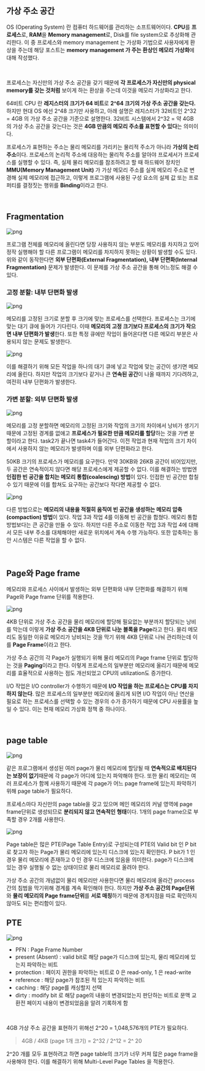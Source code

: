 ## 가상 주소 공간

OS (Operating System) 란 컴퓨터 하드웨어를 관리하는 소프트웨어이다. **CPU**를 **프로세스**로, **RAM**을 **Memory management**로, Disk를 file system으로 추상화해 관리한다.
이 중 프로세스와 memory management 는 가상화 기법으로 사용자에게 환상을 주는데 해당 포스트는 **memory management 가 주는 환상인 메모리 가상화**에 대해 작성했다.

<br>

프로세스는 자신만의 가상 주소 공간을 갖기 때문에 **각 프로세스가 자신만의 physical memory를 갖는 것처럼** 보이게 하는 환상을 주는데 이것을 메모리 가상화라고 한다.

64비트 CPU 란 **레지스터의 크기가 64 비트**로 **2^64 크기의 가상 주소 공간을 갖는다.** 하지만 현대 OS 에선 2^48 크기만 사용하고, 아래 설명은 레지스터가 32비트인 2^32 = 4GB 의 가상 주소 공간을 기준으로 설명한다. 32비트 시스템에서 2^32 = 약 4GB 의 가상 주소 공간을 갖는다는 것은 **4GB 만큼의 메모리 주소를 표현할 수 있다**는 의미이다.

프로세스가 표현하는 주소는 물리 메모리를 가리키는 물리적 주소가 아니라 **가상의 논리 주소**이다. 프로세스의 논리적 주소에 대응하는 물리적 주소를 알아야 프로세서가 프로세스를 실행할 수 있다. 즉, 실제 물리 메모리를 참조하려고 할 때 하드웨어 장치인 **MMU(Memory Management Unit)** 가 가상 메모리 주소를 실제 메모리 주소로 변경해 실제 메모리에 접근하고, 이렇게 프로그램에 사용된 구성 요소의 실제 값 또는 프로퍼티를 결정짓는 행위를 **Binding**이라고 한다.

<br>

## Fragmentation

![png](/operating-system/_img/all_allocation.png)

프로그램 전체를 메모리에 올린다면 당장 사용하지 않는 부분도 메모리를 차지하고 있어 정작 실행해야 할 다른 프로그램이 메모리를 차지하지 못하는 상황이 발생할 수도 있다. 위와 같이 동작한다면 **외부 단편화(External Fragmentation), 내부 단편화(Internal Fragmentation)** 문제가 발생한다.
이 문제를 가상 주소 공간을 통해 어느정도 해결 수 있다.

### 고정 분할: 내부 단편화 발생

![png](/operating-system/_img/internal_fragmentation1.png)

메모리를 고정된 크기로 분할 후 크기에 맞는 프로세스를 선택한다. 프로세스는 크기에 맞는 대기 큐에 들어가 기다린다. 이때 **메모리의 고정 크기보다 프로세스의 크기가 작으면 내부 단편화가 발생**한다. 또한 특정 큐에만 작업이 들어온다면 다른 메모리 부분은 사용되지 않는 문제도 발생한다.

![png](/operating-system/_img/internal_fragmentation2.png)

이를 해결하기 위해 모든 작업을 하나의 대기 큐에 넣고 작업에 맞는 공간이 생기면 메모리에 올린다. 하지만 작업의 크기보다 같거나 큰 **연속된 공간**이 나올 때까지 기다려하고, 여전히 내부 단편화가 발생한다.


### 가변 분할: 외부 단편화 발생

![png](/operating-system/_img/external_fragmentation.png)

메모리를 고정 분할하면 메모리의 고정된 크기와 작업의 크기의 차이에서 낭비가 생기기 때문에 고정된 경계를 없애고 **프로세스가 필요한 만큼 메모리를 할당**하는 것을 가변 분할이라고 한다. task2가 끝나면 task4가 들어간다. 이전 작업과 현재 작업의 크기 차이에서 사용하지 않는 메모리가 발생하며 이를 외부 단편화라고 한다.

50KB 크기의 프로세스가 메모리를 요구한다. 만약 30KB와 26KB 공간이 비어있지만, 두 공간은 연속적이지 않다면 해당 프로세스에게 제공할 수 없다. 이를 해결하는 방법엔 **인접한 빈 공간을 합치는 메모리 통합(coalescing) 방법**이 있다. 인접한 빈 공간만 합칠 수 있기 때문에 이를 합쳐도 요구하는 공간보다 작다면 제공할 수 없다.

![png](/operating-system/_img/memory_compaction.png)


다른 방법으로는 **메모리의 내용을 적절히 움직여 빈 공간을 생성하는 메모리 압축(compaction) 방법**이 있다. 작업 3과 작업 4를 이동해 빈 공간을 합쳤다. 메모리 통합 방법보다는 큰 공간을 만들 수 있다. 하지만 다른 주소로 이동한 작업 3과 작업 4에 대해서 모든 내부 주소를 대체해야만 새로운 위치에서 계속 수행 가능하다. 또한 압축하는 동안 시스템은 다른 작업을 할 수 없다. 

<br>

## Page와 Page frame

메모리와 프로세스 사이에서 발생하는 외부 단편화와 내부 단편화를 해결하기 위해 Page와 Page frame 단위를 적용한다.

![png](/operating-system/_img/memory_mapping1.png)

4KB 단위로 가상 주소 공간을 물리 메모리에 할당해 필요없는 부분까지 할당되는 낭비를 막는데 이렇게 **가상 주소 공간을 4KB 단위로 나눈 블록을 Page**라고 한다. 물리 메모리도 동일한 이유로 메모리가 낭비되는 것을 막기 위해 4KB 단위로 나눠 관리하는데 이를 **Page Frame**이라고 한다.

가상 주소 공간의 각 Page가 실행되기 위해 물리 메모리의 Page frame 단위로 할당하는 것을 **Paging**이라고 한다. 이렇게 프로세스의 일부분만 메모리에 올리기 때문에 메모리를 효율적으로 사용하는 점도 개선되었고 CPU의 utilization도 증가한다.

I/O 작업은 I/O controller가 수행하기 때문에 **I/O 작업을 하는 프로세스는 CPU를 차지하지 않는다**. 많은 프로세스의 일부분만 메모리에 올리게 되면 I/O 작업이 아닌 연산을 필요로 하는 프로세스를 선택할 수 있는 경우의 수가 증가하기 때문에 CPU 사용률을 높일 수 있다. 이는 현재 메모리 가상화 정책 중 하나이다.

<br>

## page table

![png](/operating-system/_img/memory_mapping2.png)

같은 프로그램에서 생성된 여러 page가 물리 메모리에 할당될 때 **연속적으로 배치된다는 보장이 없기**때문에 각 page가 어디에 있는지 파악해야 한다. 또한 물리 메모리는 여러 프로세스가 함께 사용하기 때문에 각 page가 어느 page frame에 있는지 파악하기 위해 page table가 필요하다.

프로세스마다 자신만의 page table을 갖고 있으며 메인 메모리의 커널 영역에 page frame단위로 생성되므로 **분리되지 않고 연속적인 형태**이다. 1개의 page frame으로 부족할 경우 2개를 사용한다.

![png](/operating-system/_img/page_table2.png)

Page table은 많은 PTE(Page Table Entry)로 구성되는데 PTE의 Valid bit 인 P bit로 찾고자 하는 Page가 물리 메모리에 있는지 디스크에 있는지 확인한다. P bit가 1 인 경우 물리 메모리에 존재하고 0 인 경우 디스크에 있음을 의미한다. page가 디스크에 있는 경우 실행될 수 없는 상태이므로 물리 메모리로 올려야 한다.

가상 주소 공간의 개념없이 물리 메모리만 사용한다면 물리 메모리에 올라간 process 간의 침범을 막기위해 경계를 계속 확인해야 한다. 하지만 **가상 주소 공간의 Page단위**와 **물리 메모리의 Page frame단위**를 **서로 매칭**하기 때문에 경계지점을 따로 확인하지 않아도 되는 편리함이 있다.
<br>

## PTE

![png](/operating-system/_img/page_table_entry.png)

- PFN : Page Frame Number
- present (Absent) : valid bit로 해당 page가 디스크에 있는지, 물리 메모리에 있는지 파악하는 비트
- protection : 페이지 권한을 파악하는 비트로 0 은 read-only, 1 은 read-write
- reference : 해당 page가 참조된 적 있는지 파악하는 비트
- caching : 해당 page를 캐싱할지 선택
- dirty : modify bit 로 해당 page의 내용이 변경되었는지 판단하는 비트로 문맥 교환전 페이지 내용이 변경되었음을 알려 기록하게 함
<br>

4GB 가상 주소 공간을 표현하기 위해선 2^20 = 1,048,576개의 PTE가 필요하다.
> 4GB / 4KB (page 1개 크기) = 2^32 / 2^12 = 2^ 20<br>

2^20 개를 모두 표현하려고 하면 page table의 크기가 너무 커져 많은 page frame을 사용해야 한다. 이를 해결하기 위해 Multi-Level Page Tables 을 적용한다.